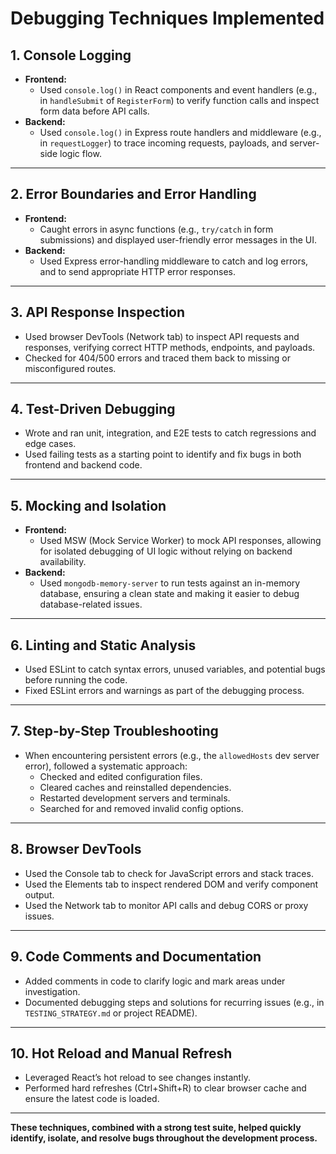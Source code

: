 # Debugging Techniques Implemented

## 1. Console Logging

- **Frontend:**
  - Used `console.log()` in React components and event handlers (e.g., in `handleSubmit` of `RegisterForm`) to verify function calls and inspect form data before API calls.
- **Backend:**
  - Used `console.log()` in Express route handlers and middleware (e.g., in `requestLogger`) to trace incoming requests, payloads, and server-side logic flow.

---

## 2. Error Boundaries and Error Handling

- **Frontend:**
  - Caught errors in async functions (e.g., `try/catch` in form submissions) and displayed user-friendly error messages in the UI.
- **Backend:**
  - Used Express error-handling middleware to catch and log errors, and to send appropriate HTTP error responses.

---

## 3. API Response Inspection

- Used browser DevTools (Network tab) to inspect API requests and responses, verifying correct HTTP methods, endpoints, and payloads.
- Checked for 404/500 errors and traced them back to missing or misconfigured routes.

---

## 4. Test-Driven Debugging

- Wrote and ran unit, integration, and E2E tests to catch regressions and edge cases.
- Used failing tests as a starting point to identify and fix bugs in both frontend and backend code.

---

## 5. Mocking and Isolation

- **Frontend:**
  - Used MSW (Mock Service Worker) to mock API responses, allowing for isolated debugging of UI logic without relying on backend availability.
- **Backend:**
  - Used `mongodb-memory-server` to run tests against an in-memory database, ensuring a clean state and making it easier to debug database-related issues.

---

## 6. Linting and Static Analysis

- Used ESLint to catch syntax errors, unused variables, and potential bugs before running the code.
- Fixed ESLint errors and warnings as part of the debugging process.

---

## 7. Step-by-Step Troubleshooting

- When encountering persistent errors (e.g., the `allowedHosts` dev server error), followed a systematic approach:
  - Checked and edited configuration files.
  - Cleared caches and reinstalled dependencies.
  - Restarted development servers and terminals.
  - Searched for and removed invalid config options.

---

## 8. Browser DevTools

- Used the Console tab to check for JavaScript errors and stack traces.
- Used the Elements tab to inspect rendered DOM and verify component output.
- Used the Network tab to monitor API calls and debug CORS or proxy issues.

---

## 9. Code Comments and Documentation

- Added comments in code to clarify logic and mark areas under investigation.
- Documented debugging steps and solutions for recurring issues (e.g., in `TESTING_STRATEGY.md` or project README).

---

## 10. Hot Reload and Manual Refresh

- Leveraged React’s hot reload to see changes instantly.
- Performed hard refreshes (Ctrl+Shift+R) to clear browser cache and ensure the latest code is loaded.

---

**These techniques, combined with a strong test suite, helped quickly identify, isolate, and resolve bugs throughout the development process.**
